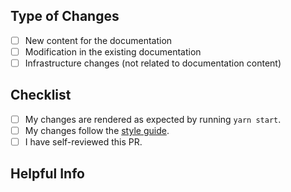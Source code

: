 <!-- Please include a summary of the change and which issue is fixed above. Please also include relevant motivation and context. List any dependencies that are required for this change. -->

## Type of Changes

<!-- Please mark the relevant options with 'X' like [X] -->

- [ ] New content for the documentation
- [ ] Modification in the existing documentation
- [ ] Infrastructure changes (not related to documentation content)

## Checklist

<!-- Please mark the relevant options with 'X' like [X] -->

- [ ] My changes are rendered as expected by running `yarn start`.
- [ ] My changes follow the [style guide](https://github.com/MicroStrategy/rest-api-docs/blob/public/contributing/content-style-guide.md).
- [ ] I have self-reviewed this PR.

## Helpful Info

<!-- (Optional) Please provide helpful info related to this PR. For example, the screenshot of before and after changes. -->
